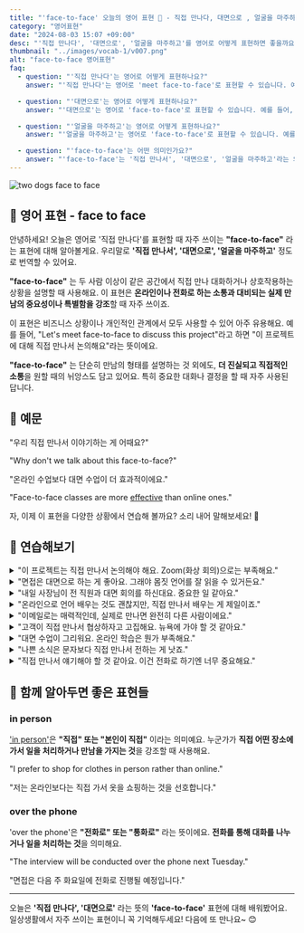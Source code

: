 ```yaml
---
title: "'face-to-face' 오늘의 영어 표현 🤝 - 직접 만나다, 대면으로 , 얼굴을 마주하고  영어로"
category: "영어표현"
date: "2024-08-03 15:07 +09:00"
desc: "'직접 만나다', '대면으로', '얼굴을 마주하고'를 영어로 어떻게 표현하면 좋을까요? '우리 직접 만나서 이야기하는 게 어때요?', '온라인 수업보다 대면 수업이 더 효과적이에요' 등을 영어로 표현하는 법을 배워봅시다. 다양한 예문을 통해서 연습하고 본인의 표현으로 만들어 보세요."
thumbnail: "../images/vocab-1/v007.png"
alt: "face-to-face 영어표현"
faq:
  - question: "'직접 만나다'는 영어로 어떻게 표현하나요?"
    answer: "'직접 만나다'는 영어로 'meet face-to-face'로 표현할 수 있습니다. 예를 들어, 'Let's meet face-to-face to discuss this'는 '이것에 대해 직접 만나서 얘기해요'라는 의미입니다."

  - question: "'대면으로'는 영어로 어떻게 표현하나요?"
    answer: "'대면으로'는 영어로 'face-to-face'로 표현할 수 있습니다. 예를 들어, 'Face-to-face classes are more effective'는 '대면 수업이 더 효과적이에요'라는 의미입니다."

  - question: "'얼굴을 마주하고'는 영어로 어떻게 표현하나요?"
    answer: "'얼굴을 마주하고'는 영어로 'face-to-face'로 표현할 수 있습니다. 예를 들어, 'We need to talk face-to-face'는 '우리는 얼굴을 마주하고 대화해야 해'라는 의미입니다."

  - question: "'face-to-face'는 어떤 의미인가요?"
    answer: "'face-to-face'는 '직접 만나서', '대면으로', '얼굴을 마주하고'라는 의미입니다. 온라인이나 전화가 아닌, 실제로 만나서 소통하는 상황을 설명할 때 사용합니다."
---
```


![two dogs face to face](../images/vocab-1/v007-1.avif)

## 🌟 영어 표현 - face to face

안녕하세요! 오늘은 영어로 '직접 만나다'를 표현할 때 자주 쓰이는 **"face-to-face"** 라는 표현에 대해 알아볼게요. 우리말로 **'직접 만나서', '대면으로', '얼굴을 마주하고'** 정도로 번역할 수 있어요.

**"face-to-face"** 는 두 사람 이상이 같은 공간에서 직접 만나 대화하거나 상호작용하는 상황을 설명할 때 사용해요. 이 표현은 **온라인이나 전화로 하는 소통과 대비되는 실제 만남의 중요성이나 특별함을 강조**할 때 자주 쓰이죠.

이 표현은 비즈니스 상황이나 개인적인 관계에서 모두 사용할 수 있어 아주 유용해요. 예를 들어, "Let's meet face-to-face to discuss this project"라고 하면 "이 프로젝트에 대해 직접 만나서 논의해요"라는 뜻이에요.

**"face-to-face"** 는 단순히 만남의 형태를 설명하는 것 외에도, **더 진실되고 직접적인 소통**을 원할 때의 뉘앙스도 담고 있어요. 특히 중요한 대화나 결정을 할 때 자주 사용된답니다.

<script async src="https://pagead2.googlesyndication.com/pagead/js/adsbygoogle.js?client=ca-pub-1465612013356152"
     crossorigin="anonymous"></script>
<!-- engple-horizontal-ad -->

<ins class="adsbygoogle"
     style="display:block"
     data-ad-client="ca-pub-1465612013356152"
     data-ad-slot="2106896038"
     data-ad-format="auto"
     data-full-width-responsive="true"></ins>

<script>
     (adsbygoogle = window.adsbygoogle || []).push({});
</script>

## 📖 예문

"우리 직접 만나서 이야기하는 게 어때요?"

"Why don't we talk about this face-to-face?"

"온라인 수업보다 대면 수업이 더 효과적이에요."

"Face-to-face classes are more [effective](/blog/in-english/277.effective/) than online ones."

자, 이제 이 표현을 다양한 상황에서 연습해 볼까요? 소리 내어 말해보세요! 👥

## 💬 연습해보기

<details>
<summary>"이 프로젝트는 직접 만나서 논의해야 해요. Zoom(화상 회의)으로는 부족해요."</summary>
<span>"We should meet face-to-face to discuss this project. Zoom calls just <a href="/blog/vocab-1/008.cut-it/">aren't cutting it</a> anymore."</span>
</details>

<details>
<summary>"면접은 대면으로 하는 게 좋아요. 그래야 몸짓 언어를 잘 읽을 수 있거든요."</summary>
<span>"I <a href="/blog/in-english/191.prefer/">prefer</a> face-to-face interviews. You can read body language better that way."</span>
</details>

<details>
<summary>"내일 사장님이 전 직원과 대면 회의를 하신대요. 중요한 일 같아요."</summary>
<span>"The boss wants a face-to-face meeting with everyone tomorrow. Sounds <a href="/blog/in-english/146.serious/">serious</a>, huh?"</span>
</details>

<details>
<summary>"온라인으로 언어 배우는 것도 괜찮지만, 직접 만나서 배우는 게 제일이죠."</summary>
<span>"<a href="/blog/in-english/245.learn/">Learning</a> a language online is okay, but nothing beats face-to-face lessons."</span>
</details>

<details>
<summary>"이메일로는 매력적인데, 실제로 만나면 완전히 다른 사람이에요."</summary>
<span>"He's charming in emails, but face-to-face, he's a totally different person."</span>
</details>

<details>
<summary>"고객이 직접 만나서 협상하자고 고집해요. 뉴욕에 가야 할 것 같아요."</summary>
<span>"The client insists on face-to-face negotiations. Looks like we're flying to New York."</span>
</details>

<details>
<summary>"대면 수업이 그리워요. 온라인 학습은 뭔가 부족해요."</summary>
<span>"I miss face-to-face classes. Online learning just isn't the same for me."</span>
</details>

<details>
<summary>"나쁜 소식은 문자보다 직접 만나서 전하는 게 낫죠."</summary>
<span>"I'd rather give bad news face-to-face than over a text message."</span>
</details>

<details>
<summary>"직접 만나서 얘기해야 할 것 같아요. 이건 전화로 하기엔 너무 중요해요."</summary>
<span>"We should probably talk about this face-to-face. It's too <a href="/blog/in-english/318.important/">important</a> for a phone call."</span>
</details>

## 🤝 함께 알아두면 좋은 표현들

### in person

['in person'](/blog/in-english/070.in-person/)은 **"직접" 또는 "본인이 직접"** 이라는 의미예요. 누군가가 **직접 어떤 장소에 가서 일을 처리하거나 만남을 가지는 것**을 강조할 때 사용해요.

"I prefer to shop for clothes in person rather than online."

"저는 온라인보다는 직접 가서 옷을 쇼핑하는 것을 선호합니다."

### over the phone

'over the phone'은 **"전화로" 또는 "통화로"** 라는 뜻이에요. **전화를 통해 대화를 나누거나 일을 처리하는 것**을 의미해요.

"The interview will be conducted over the phone next Tuesday."

"면접은 다음 주 화요일에 전화로 진행될 예정입니다."

---

오늘은 **'직접 만나다', '대면으로'** 라는 뜻의 **'face-to-face'** 표현에 대해 배워봤어요. 일상생활에서 자주 쓰이는 표현이니 꼭 기억해두세요! 다음에 또 만나요~ 😊
